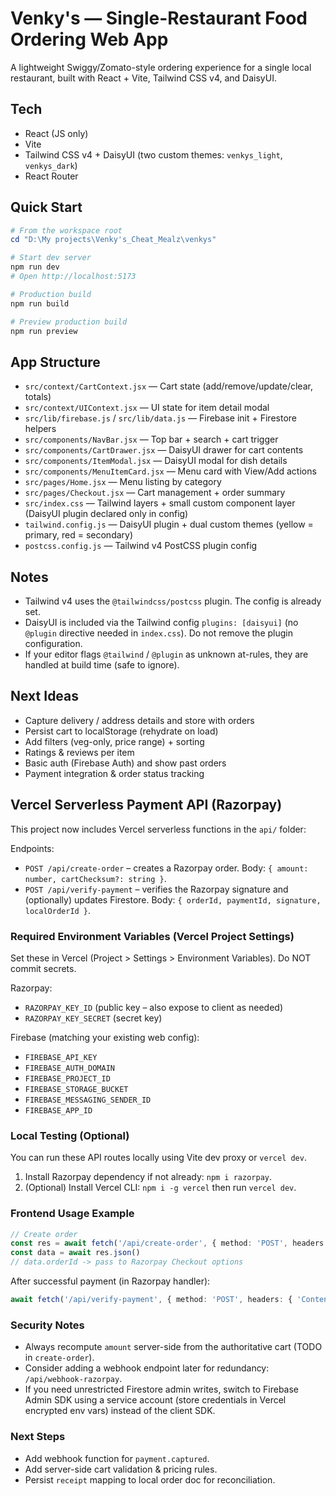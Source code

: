 # Venky's — Single-Restaurant Food Ordering Web App

A lightweight Swiggy/Zomato-style ordering experience for a single local restaurant, built with React + Vite, Tailwind CSS v4, and DaisyUI.

## Tech
- React (JS only)
- Vite
- Tailwind CSS v4 + DaisyUI (two custom themes: `venkys_light`, `venkys_dark`)
- React Router

## Quick Start

```powershell
# From the workspace root
cd "D:\My projects\Venky's_Cheat_Mealz\venkys"

# Start dev server
npm run dev
# Open http://localhost:5173

# Production build
npm run build

# Preview production build
npm run preview
```

## App Structure
- `src/context/CartContext.jsx` — Cart state (add/remove/update/clear, totals)
- `src/context/UIContext.jsx` — UI state for item detail modal
- `src/lib/firebase.js` / `src/lib/data.js` — Firebase init + Firestore helpers
- `src/components/NavBar.jsx` — Top bar + search + cart trigger
- `src/components/CartDrawer.jsx` — DaisyUI drawer for cart contents
- `src/components/ItemModal.jsx` — DaisyUI modal for dish details
- `src/components/MenuItemCard.jsx` — Menu card with View/Add actions
- `src/pages/Home.jsx` — Menu listing by category
- `src/pages/Checkout.jsx` — Cart management + order summary
- `src/index.css` — Tailwind layers + small custom component layer (DaisyUI plugin declared only in config)
- `tailwind.config.js` — DaisyUI plugin + dual custom themes (yellow = primary, red = secondary)
- `postcss.config.js` — Tailwind v4 PostCSS plugin config

## Notes
- Tailwind v4 uses the `@tailwindcss/postcss` plugin. The config is already set.
- DaisyUI is included via the Tailwind config `plugins: [daisyui]` (no `@plugin` directive needed in `index.css`). Do not remove the plugin configuration.
- If your editor flags `@tailwind` / `@plugin` as unknown at-rules, they are handled at build time (safe to ignore).

## Next Ideas
- Capture delivery / address details and store with orders
- Persist cart to localStorage (rehydrate on load)
- Add filters (veg-only, price range) + sorting
- Ratings & reviews per item
- Basic auth (Firebase Auth) and show past orders
- Payment integration & order status tracking

## Vercel Serverless Payment API (Razorpay)

This project now includes Vercel serverless functions in the `api/` folder:

Endpoints:
- `POST /api/create-order` – creates a Razorpay order. Body: `{ amount: number, cartChecksum?: string }`.
- `POST /api/verify-payment` – verifies the Razorpay signature and (optionally) updates Firestore. Body: `{ orderId, paymentId, signature, localOrderId }`.

### Required Environment Variables (Vercel Project Settings)
Set these in Vercel (Project > Settings > Environment Variables). Do NOT commit secrets.

Razorpay:
- `RAZORPAY_KEY_ID` (public key – also expose to client as needed)
- `RAZORPAY_KEY_SECRET` (secret key)

Firebase (matching your existing web config):
- `FIREBASE_API_KEY`
- `FIREBASE_AUTH_DOMAIN`
- `FIREBASE_PROJECT_ID`
- `FIREBASE_STORAGE_BUCKET`
- `FIREBASE_MESSAGING_SENDER_ID`
- `FIREBASE_APP_ID`

### Local Testing (Optional)
You can run these API routes locally using Vite dev proxy or `vercel dev`.
1. Install Razorpay dependency if not already: `npm i razorpay`.
2. (Optional) Install Vercel CLI: `npm i -g vercel` then run `vercel dev`.

### Frontend Usage Example
```ts
// Create order
const res = await fetch('/api/create-order', { method: 'POST', headers: { 'Content-Type': 'application/json' }, body: JSON.stringify({ amount: cartTotal }) })
const data = await res.json()
// data.orderId -> pass to Razorpay Checkout options
```
After successful payment (in Razorpay handler):
```ts
await fetch('/api/verify-payment', { method: 'POST', headers: { 'Content-Type': 'application/json' }, body: JSON.stringify({ orderId: response.razorpay_order_id, paymentId: response.razorpay_payment_id, signature: response.razorpay_signature, localOrderId }) })
```

### Security Notes
- Always recompute `amount` server-side from the authoritative cart (TODO in `create-order`).
- Consider adding a webhook endpoint later for redundancy: `/api/webhook-razorpay`.
- If you need unrestricted Firestore admin writes, switch to Firebase Admin SDK using a service account (store credentials in Vercel encrypted env vars) instead of the client SDK.

### Next Steps
- Add webhook function for `payment.captured`.
- Add server-side cart validation & pricing rules.
- Persist `receipt` mapping to local order doc for reconciliation.
